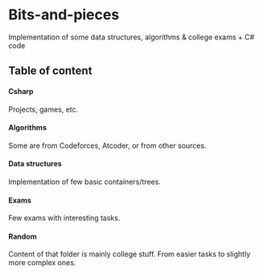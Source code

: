 # Bits-and-pieces
Implementation of some data structures, algorithms & college exams + C# code

## Table of content
#### Csharp
Projects, games, etc.
#### Algorithms
Some are from Codeforces, Atcoder, or from other sources.
#### Data structures
Implementation of few basic containers/trees.
#### Exams
Few exams with interesting tasks.
#### Random
Content of that folder is mainly college stuff.
From easier tasks to slightly more complex ones.
